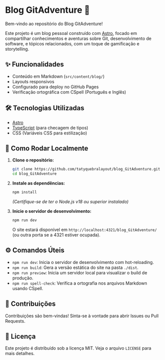 # Blog GitAdventure 🚀

Bem-vindo ao repositório do Blog GitAdventure!

Este projeto é um blog pessoal construído com [Astro](https://astro.build), focado em compartilhar conhecimentos e aventuras sobre Git, desenvolvimento de software, e tópicos relacionados, com um toque de gamificação e storytelling.

## ✨ Funcionalidades

- Conteúdo em Markdown (`src/content/blog/`)
- Layouts responsivos
- Configurado para deploy no GitHub Pages
- Verificação ortográfica com CSpell (Português e Inglês)

## 🛠️ Tecnologias Utilizadas

- [Astro](https://astro.build/)
- [TypeScript](https://www.typescriptlang.org/) (para checagem de tipos)
- CSS (Variáveis CSS para estilização)

## 🚀 Como Rodar Localmente

1.  **Clone o repositório:**

    ```bash
    git clone https://github.com/tatyquebralayout/blog_GitAdventure.git
    cd blog_GitAdventure
    ```

2.  **Instale as dependências:**

    ```bash
    npm install
    ```

    _(Certifique-se de ter o Node.js v18 ou superior instalado)_

3.  **Inicie o servidor de desenvolvimento:**
    ```bash
    npm run dev
    ```
    O site estará disponível em `http://localhost:4321/blog_GitAdventure/` (ou outra porta se a 4321 estiver ocupada).

## ⚙️ Comandos Úteis

- `npm run dev`: Inicia o servidor de desenvolvimento com hot-reloading.
- `npm run build`: Gera a versão estática do site na pasta `./dist`.
- `npm run preview`: Inicia um servidor local para visualizar o build de produção.
- `npm run spell-check`: Verifica a ortografia nos arquivos Markdown usando CSpell.

## 🤝 Contribuições

Contribuições são bem-vindas! Sinta-se à vontade para abrir Issues ou Pull Requests.

## 📄 Licença

Este projeto é distribuído sob a licença MIT. Veja o arquivo `LICENSE` para mais detalhes.
